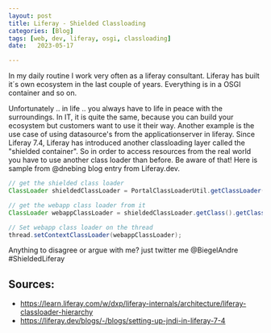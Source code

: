 ```yaml
---
layout: post
title: Liferay - Shielded Classloading 
categories: [Blog]
tags: [web, dev, liferay, osgi, classloading]
date:   2023-05-17

---
```


In my daily routine I work very often as a liferay consultant. Liferay has built it´s own ecosystem in the last couple of years. 
Everything is in a OSGI container and so on. 

Unfortunately .. in life .. you always have to life in peace with the surroundings. In IT, it is quite the same, because you can build your ecosystem but customers want to use it their way. 
Another example is the use case of using datasource's from the applicationserver in liferay. Since Liferay 7.4, Liferay has introduced another classloading layer called the "shielded container".
So in order to access resources from the real world you have to use another class loader than before. Be aware of that!
Here is sample from @dnebing blog entry from Liferay.dev.

```java
// get the shielded class loader
ClassLoader shieldedClassLoader = PortalClassLoaderUtil.getClassLoader();

// get the webapp class loader from it
ClassLoader webappClassLoader = shieldedClassLoader.getClass().getClassLoader();

// Set webapp class loader on the thread
thread.setContextClassLoader(webappClassLoader);
```

Anything to disagree or argue with me? just twitter me @BiegelAndre #ShieldedLiferay

## Sources:
* https://learn.liferay.com/w/dxp/liferay-internals/architecture/liferay-classloader-hierarchy
* https://liferay.dev/blogs/-/blogs/setting-up-jndi-in-liferay-7-4

